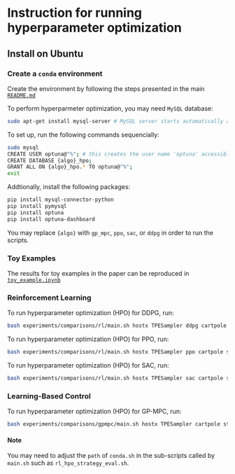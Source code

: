 # Instruction for running hyperparameter optimization

## Install on Ubuntu

### Create a `conda` environment

Create the environment by following the steps presented in the main
[`README.md`](README.md)


To perform hyperparmeter optimization, you may need `MySQL` database:

```bash
sudo apt-get install mysql-server # MySQL server starts automatically after the installation
```

To set up, run the following commands sequencially:

```bash
sudo mysql
CREATE USER optuna@"%"; # this creates the user name 'optuna' accessible by any host
CREATE DATABASE {algo}_hpo; 
GRANT ALL ON {algo}_hpo.* TO optuna@"%";
exit
```

Addtionally, install the following packages:

```bash
pip install mysql-connector-python
pip install pymysql
pip install optuna
pip install optuna-dashboard
```


 You may replace `{algo}` with `gp_mpc`, `ppo`, `sac`, or `ddpg` in order to run the scripts.

### Toy Examples

The results for toy examples in the paper can be reproduced in [`toy_example.ipynb`](experiments/comparisons/rl/toy_example.ipynb)


### Reinforcement Learning

To run hyperparameter optimization (HPO) for DDPG, run:

```bash
bash experiments/comparisons/rl/main.sh hostx TPESampler ddpg cartpole stab False
```

To run hyperparameter optimization (HPO) for PPO, run:

```bash
bash experiments/comparisons/rl/main.sh hostx TPESampler ppo cartpole stab False
```

To run hyperparameter optimization (HPO) for SAC, run:

```bash
bash experiments/comparisons/rl/main.sh hostx TPESampler sac cartpole stab False
```

### Learning-Based Control

To run hyperparameter optimization (HPO) for GP-MPC, run:

```bash
bash experiments/comparisons/gpmpc/main.sh hostx TPESampler cartpole stab False
```

#### Note
You may need to adjust the `path` of `conda.sh` in the sub-scripts called by `main.sh` such as `rl_hpo_strategy_eval.sh`.